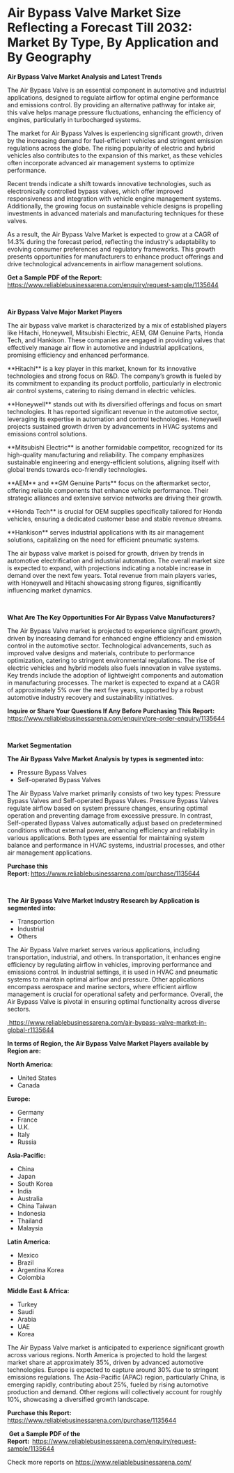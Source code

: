 <p><h1>Air Bypass Valve Market Size Reflecting a Forecast Till 2032: Market By Type, By Application and By Geography</h1></p><p><strong>Air Bypass Valve Market Analysis and Latest Trends</strong></p>
<p><p>The Air Bypass Valve is an essential component in automotive and industrial applications, designed to regulate airflow for optimal engine performance and emissions control. By providing an alternative pathway for intake air, this valve helps manage pressure fluctuations, enhancing the efficiency of engines, particularly in turbocharged systems. </p><p>The market for Air Bypass Valves is experiencing significant growth, driven by the increasing demand for fuel-efficient vehicles and stringent emission regulations across the globe. The rising popularity of electric and hybrid vehicles also contributes to the expansion of this market, as these vehicles often incorporate advanced air management systems to optimize performance. </p><p>Recent trends indicate a shift towards innovative technologies, such as electronically controlled bypass valves, which offer improved responsiveness and integration with vehicle engine management systems. Additionally, the growing focus on sustainable vehicle designs is propelling investments in advanced materials and manufacturing techniques for these valves. </p><p>As a result, the Air Bypass Valve Market is expected to grow at a CAGR of 14.3% during the forecast period, reflecting the industry's adaptability to evolving consumer preferences and regulatory frameworks. This growth presents opportunities for manufacturers to enhance product offerings and drive technological advancements in airflow management solutions.</p></p>
<p><strong>Get a Sample PDF of the Report:&nbsp;</strong> <a href="https://www.reliablebusinessarena.com/enquiry/request-sample/1135644?utm_campaign=3251&utm_medium=2&utm_source=Github&utm_content=ia&utm_term=09042025&utm_id=air-bypass-valve">https://www.reliablebusinessarena.com/enquiry/request-sample/1135644</a></p>
<p>&nbsp;</p>
<p><strong>Air Bypass Valve Major Market Players</strong></p>
<p><p>The air bypass valve market is characterized by a mix of established players like Hitachi, Honeywell, Mitsubishi Electric, AEM, GM Genuine Parts, Honda Tech, and Hankison. These companies are engaged in providing valves that effectively manage air flow in automotive and industrial applications, promising efficiency and enhanced performance.</p><p>**Hitachi** is a key player in this market, known for its innovative technologies and strong focus on R&D. The company’s growth is fueled by its commitment to expanding its product portfolio, particularly in electronic air control systems, catering to rising demand in electric vehicles. </p><p>**Honeywell** stands out with its diversified offerings and focus on smart technologies. It has reported significant revenue in the automotive sector, leveraging its expertise in automation and control technologies. Honeywell projects sustained growth driven by advancements in HVAC systems and emissions control solutions.</p><p>**Mitsubishi Electric** is another formidable competitor, recognized for its high-quality manufacturing and reliability. The company emphasizes sustainable engineering and energy-efficient solutions, aligning itself with global trends towards eco-friendly technologies.</p><p>**AEM** and **GM Genuine Parts** focus on the aftermarket sector, offering reliable components that enhance vehicle performance. Their strategic alliances and extensive service networks are driving their growth.</p><p>**Honda Tech** is crucial for OEM supplies specifically tailored for Honda vehicles, ensuring a dedicated customer base and stable revenue streams.</p><p>**Hankison** serves industrial applications with its air management solutions, capitalizing on the need for efficient pneumatic systems.</p><p>The air bypass valve market is poised for growth, driven by trends in automotive electrification and industrial automation. The overall market size is expected to expand, with projections indicating a notable increase in demand over the next few years. Total revenue from main players varies, with Honeywell and Hitachi showcasing strong figures, significantly influencing market dynamics.</p></p>
<p>&nbsp;</p>
<p><strong>What Are The Key Opportunities For Air Bypass Valve Manufacturers?</strong></p>
<p><p>The Air Bypass Valve market is projected to experience significant growth, driven by increasing demand for enhanced engine efficiency and emission control in the automotive sector. Technological advancements, such as improved valve designs and materials, contribute to performance optimization, catering to stringent environmental regulations. The rise of electric vehicles and hybrid models also fuels innovation in valve systems. Key trends include the adoption of lightweight components and automation in manufacturing processes. The market is expected to expand at a CAGR of approximately 5% over the next five years, supported by a robust automotive industry recovery and sustainability initiatives.</p></p>
<p><strong>Inquire or Share Your Questions If Any Before Purchasing This Report:</strong> <a href="https://www.reliablebusinessarena.com/enquiry/pre-order-enquiry/1135644?utm_campaign=3251&utm_medium=2&utm_source=Github&utm_content=ia&utm_term=09042025&utm_id=air-bypass-valve">https://www.reliablebusinessarena.com/enquiry/pre-order-enquiry/1135644</a></p>
<p>&nbsp;</p>
<p><strong>Market Segmentation</strong></p>
<p><strong>The Air Bypass Valve Market Analysis by types is segmented into:</strong></p>
<p><ul><li>Pressure Bypass Valves</li><li>Self-operated Bypass Valves</li></ul></p>
<p><p>The Air Bypass Valve market primarily consists of two key types: Pressure Bypass Valves and Self-operated Bypass Valves. Pressure Bypass Valves regulate airflow based on system pressure changes, ensuring optimal operation and preventing damage from excessive pressure. In contrast, Self-operated Bypass Valves automatically adjust based on predetermined conditions without external power, enhancing efficiency and reliability in various applications. Both types are essential for maintaining system balance and performance in HVAC systems, industrial processes, and other air management applications.</p></p>
<p><strong>Purchase this Report:&nbsp;</strong><a href="https://www.reliablebusinessarena.com/purchase/1135644?utm_campaign=3251&utm_medium=2&utm_source=Github&utm_content=ia&utm_term=09042025&utm_id=air-bypass-valve">https://www.reliablebusinessarena.com/purchase/1135644</a></p>
<p>&nbsp;</p>
<p><strong>The Air Bypass Valve Market Industry Research by Application is segmented into:</strong></p>
<p><ul><li>Transportion</li><li>Industrial</li><li>Others</li></ul></p>
<p><p>The Air Bypass Valve market serves various applications, including transportation, industrial, and others. In transportation, it enhances engine efficiency by regulating airflow in vehicles, improving performance and emissions control. In industrial settings, it is used in HVAC and pneumatic systems to maintain optimal airflow and pressure. Other applications encompass aerospace and marine sectors, where efficient airflow management is crucial for operational safety and performance. Overall, the Air Bypass Valve is pivotal in ensuring optimal functionality across diverse sectors.</p></p>
<p><a href="https://www.reliablebusinessarena.com/air-bypass-valve-market-in-global-r1135644?utm_campaign=3251&utm_medium=2&utm_source=Github&utm_content=ia&utm_term=09042025&utm_id=air-bypass-valve">&nbsp;https://www.reliablebusinessarena.com/air-bypass-valve-market-in-global-r1135644</a></p>
<p><strong>In terms of Region, the Air Bypass Valve Market Players available by Region are:</strong></p>
<p>
    <p> <strong> North America: </strong>
        <ul>
            <li>United States</li>
            <li>Canada</li>
        </ul>
        </p> 
    <p> <strong> Europe: </strong>
        <ul>
            <li>Germany</li>
            <li>France</li>
            <li>U.K.</li>
            <li>Italy</li>
            <li>Russia</li>
        </ul>
        </p> 
    <p> <strong> Asia-Pacific: </strong>
        <ul>
            <li>China</li>
            <li>Japan</li>
            <li>South Korea</li>
            <li>India</li>
            <li>Australia</li>
            <li>China Taiwan</li>
            <li>Indonesia</li>
            <li>Thailand</li>
            <li>Malaysia</li>
        </ul>
        </p> 
    <p> <strong> Latin America: </strong>
        <ul>
            <li>Mexico</li>
            <li>Brazil</li>
            <li>Argentina Korea</li>
            <li>Colombia</li>
        </ul>
        </p> 
    <p> <strong> Middle East & Africa: </strong>
        <ul>
            <li>Turkey</li>
            <li>Saudi</li>
            <li>Arabia</li>
            <li>UAE</li>
            <li>Korea</li>
        </ul>
    </p>
    </p>
<p><p>The Air Bypass Valve market is anticipated to experience significant growth across various regions. North America is projected to hold the largest market share at approximately 35%, driven by advanced automotive technologies. Europe is expected to capture around 30% due to stringent emissions regulations. The Asia-Pacific (APAC) region, particularly China, is emerging rapidly, contributing about 25%, fueled by rising automotive production and demand. Other regions will collectively account for roughly 10%, showcasing a diversified growth landscape.</p></p>
<p><strong>Purchase this Report: </strong><a href="https://www.reliablebusinessarena.com/purchase/1135644?utm_campaign=3251&utm_medium=2&utm_source=Github&utm_content=ia&utm_term=09042025&utm_id=air-bypass-valve">https://www.reliablebusinessarena.com/purchase/1135644</a></p>
<p>&nbsp;<strong>Get a Sample PDF of the Report:&nbsp;&nbsp;</strong><a href="https://www.reliablebusinessarena.com/enquiry/request-sample/1135644?utm_campaign=3251&utm_medium=2&utm_source=Github&utm_content=ia&utm_term=09042025&utm_id=air-bypass-valve">https://www.reliablebusinessarena.com/enquiry/request-sample/1135644</a></p>
<p><strong></strong></p>
<p>Check more reports on <a href="https://www.reliablebusinessarena.com/?utm_campaign=3251&utm_medium=2&utm_source=Github&utm_content=ia&utm_term=09042025&utm_id=air-bypass-valve">https://www.reliablebusinessarena.com/</a></p>
